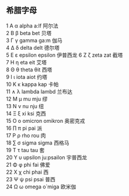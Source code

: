 ## 希腊字母
1 Α α alpha a:lf 阿尔法  
2 Β β beta bet 贝塔    
3 Γ γ gamma ga:m 伽马    
4 Δ δ delta delt 德尔塔    
5 Ε ε epsilon epsilon 伊普西龙
6 Ζ ζ zeta zat 截塔    
7 Η η eta eit 艾塔    
8 Θ θ theta θit 西塔    
9 Ι ι iota aiot 约塔    
10 Κ κ kappa kap 卡帕    
11 ∧ λ lambda lambd 兰布达    
12 Μ μ mu mju 缪  
13 Ν ν nu nju 纽  
14 Ξ ξ xi ksi 克西  
15 Ο ο omicron omikron 奥密克戎   
16 ∏ π pi pai 派  
17 Ρ ρ rho rou 肉  
18 ∑ σ sigma sigma 西格马   
19 Τ τ tau tau 套  
20 Υ υ upsilon ju:psailon 宇普西龙   
21 Φ φ phi fai 佛爱  
22 Χ χ chi phai 西  
23 Ψ ψ psi psai 普西  
24 Ω ω omega o`miga 欧米伽
